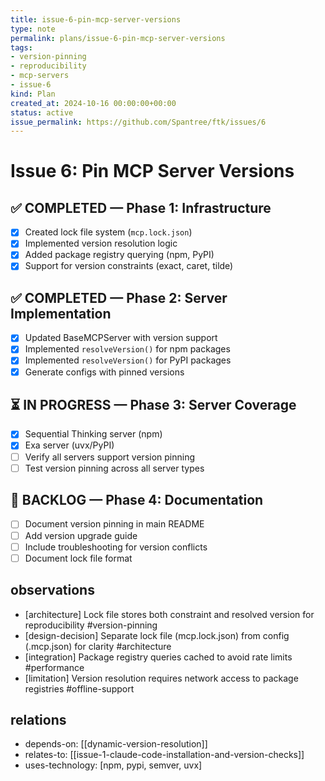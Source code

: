 ```yaml
---
title: issue-6-pin-mcp-server-versions
type: note
permalink: plans/issue-6-pin-mcp-server-versions
tags:
- version-pinning
- reproducibility
- mcp-servers
- issue-6
kind: Plan
created_at: 2024-10-16 00:00:00+00:00
status: active
issue_permalink: https://github.com/Spantree/ftk/issues/6
---
```


# Issue 6: Pin MCP Server Versions

## ✅ COMPLETED — Phase 1: Infrastructure

- [x] Created lock file system (`mcp.lock.json`)
- [x] Implemented version resolution logic
- [x] Added package registry querying (npm, PyPI)
- [x] Support for version constraints (exact, caret, tilde)

## ✅ COMPLETED — Phase 2: Server Implementation

- [x] Updated BaseMCPServer with version support
- [x] Implemented `resolveVersion()` for npm packages
- [x] Implemented `resolveVersion()` for PyPI packages
- [x] Generate configs with pinned versions

## ⏳ IN PROGRESS — Phase 3: Server Coverage

- [x] Sequential Thinking server (npm)
- [x] Exa server (uvx/PyPI)
- [ ] Verify all servers support version pinning
- [ ] Test version pinning across all server types

## 📌 BACKLOG — Phase 4: Documentation

- [ ] Document version pinning in main README
- [ ] Add version upgrade guide
- [ ] Include troubleshooting for version conflicts
- [ ] Document lock file format

## observations

- [architecture] Lock file stores both constraint and resolved version for reproducibility #version-pinning
- [design-decision] Separate lock file (mcp.lock.json) from config (.mcp.json) for clarity #architecture
- [integration] Package registry queries cached to avoid rate limits #performance
- [limitation] Version resolution requires network access to package registries #offline-support

## relations

- depends-on: [[dynamic-version-resolution]]
- relates-to: [[issue-1-claude-code-installation-and-version-checks]]
- uses-technology: [npm, pypi, semver, uvx]